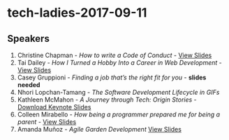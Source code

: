 # tech-ladies-2017-09-11

## Speakers
1. Christine Chapman - _How to write a Code of Conduct_ - [View Slides](https://czchapma.github.io/tech-ladies-lightning-talks/)
2. Tai Dailey - _How I Turned a Hobby Into a Career in Web Development_ - [View Slides](https://tairemad.github.io/tech-ladies-lightning-talk/)
3. Casey Gruppioni - _Finding a job that’s the right fit for you_ - **slides needed**
4. Nhori Lopchan-Tamang - _The Software Development Lifecycle in GIFs_
5. Kathleen McMahon - _A Journey through Tech: Origin Stories_ - [Download Keynote Slides](./5-kathleen/TL_Sept11_lightning_talk_kmcmahon.key)
6. Colleen Mirabello - _How being a programmer prepared me for being a parent_ - [View Slides](http://anything.codes/tech-ladies-2017-09-11/6-colleen)
7. Amanda Muñoz - _Agile Garden Development_ [View Slides](https://amandamunoz.github.io/tech-ladies-agile-gardening/)